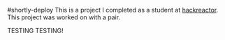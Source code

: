 #shortly-deploy
This is a project I completed as a student at [hackreactor](http://hackreactor.com). This project was worked on with a pair.

TESTING TESTING!